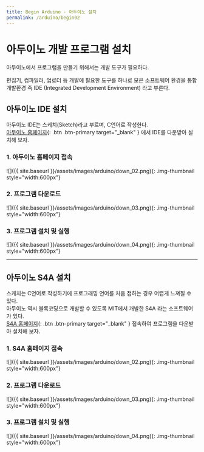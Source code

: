 ```yaml
---
title: Begin Arduino - 아두이노 설치
permalink: /arduino/begin02
---
```


# 아두이노 개발 프로그램 설치    

아두이노에서 프로그램을 만들기 위해서는 개발 도구가 필요하다.    
    

편집기, 컴파일러, 업로더 등 개발에 필요한 도구를 하나로 모은 소프트웨어 환경을 
통합개발환경 즉 IDE (Integrated Development Environment) 라고 부른다.    

## 아두이노 IDE 설치
아두이노 IDE는 스케치(Sketch)라고 부르며, C언어로 작성한다.    
[아두이노 홈페이지](https://www.arduino.cc/en/software){: .btn .btn-primary target="_blank" } 에서 IDE를 다운받아 설치해 보자.    

### 1. 아두이노 홈페이지 접속
![]({{ site.baseurl }}/assets/images/arduino/down_02.png){: .img-thumbnail style="width:600px"}

### 2. 프로그램 다운로드
![]({{ site.baseurl }}/assets/images/arduino/down_03.png){: .img-thumbnail style="width:600px"}


### 3. 프로그램 설치 및 실행
![]({{ site.baseurl }}/assets/images/arduino/down_04.png){: .img-thumbnail style="width:600px"}
   

---

## 아두이노 S4A 설치
    
스케치는 C언어로 작성하기에 프로그래밍 언어를 처음 접하는 경우 어렵게 느껴질 수 있다.    
아두이노 역시 블록코딩으로 개발할 수 있도록 MIT에서 개발한 S4A 라는 소프트웨어가 있다.    
[S4A 홈페이지](http://s4a.cat/){: .btn .btn-primary target="_blank" } 접속하여 프로그램을 다운받아 설치해 보자.    

### 1. S4A 홈페이지 접속
![]({{ site.baseurl }}/assets/images/arduino/down_02.png){: .img-thumbnail style="width:600px"}

### 2. 프로그램 다운로드
![]({{ site.baseurl }}/assets/images/arduino/down_03.png){: .img-thumbnail style="width:600px"}


### 3. 프로그램 설치 및 실행
![]({{ site.baseurl }}/assets/images/arduino/down_04.png){: .img-thumbnail style="width:600px"}